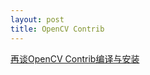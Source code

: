 ```yaml
---
layout: post
title: OpenCV Contrib
---
```


[再谈OpenCV Contrib编译与安装](http://zhaoxuhui.top/blog/2019/06/04/OpenCVContribEnvCPP.html)
